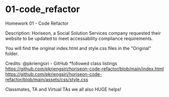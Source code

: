 # 01-code_refactor
Homework 01 - Code Refactor

Description:
Horiseon, a Social Solution Services company requested their website to be updated to meet accessability compliance requirements. 

You will find the original index.html and style.css files in the "Original" folder. 


Credits:
@pkriengsiri - GitHub
*followed class listings
https://github.com/pkriengsiri/horiseon-code-refactor/blob/main/index.html
https://github.com/pkriengsiri/horiseon-code-refactor/blob/main/assets/css/style.css

Classmates, TA and Virtual TAs we all also HUGE helps!

